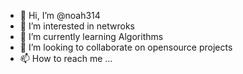 - 👋 Hi, I’m @noah314
- 👀 I’m interested in netwroks
- 🌱 I’m currently learning Algorithms
- 💞️ I’m looking to collaborate on opensource projects
- 📫 How to reach me ...

<!---
noah314/noah314 is a ✨ special ✨ repository because its `README.md` (this file) appears on your GitHub profile.
You can click the Preview link to take a look at your changes.
--->
